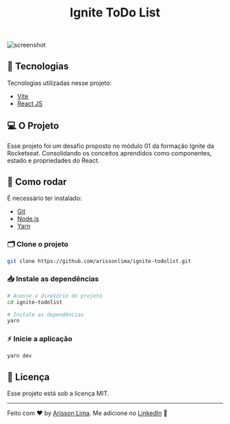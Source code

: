 
<h1 align="center">Ignite ToDo List</h1>

<br>

![screenshot](https://github.com/arissonlima/ignite-todolist/assets/10180042/91c4b940-2350-4db2-a0ff-c923a7286b8e)

## 🚀 Tecnologias

Tecnologias utilizadas nesse projeto:

- [Vite](https://vitejs.dev/)
- [React JS](https://pt-br.reactjs.org/)

## 💻 O Projeto

Esse projeto foi um desafio proposto no módulo 01 da formação Ignite da Rocketseat. Consolidando os conceitos aprendidos como componentes, estado e propriedades do React.


## 🔧 Como rodar

É necessário ter instalado:
- [Git](https://git-scm.com)
- [Node.js](https://nodejs.org/)
- [Yarn](https://yarnpkg.com/)

### 🗂 Clone o projeto

```bash
git clone https://github.com/arissonlima/ignite-todolist.git
```

### 📥 Instale as dependências
```bash
# Acesse o diretório do projeto
cd ignite-todolist

# Instale as dependências
yarn
```

### ⚡ Inicie a aplicação
```bash
yarn dev
```

## 📝 Licença

Esse projeto está sob a licença MIT.

---

Feito com ♥ by [Arisson Lima](https://github.com/arissonlima). Me adicione no [LinkedIn](https://www.linkedin.com/in/arissonlima/) :wave:
